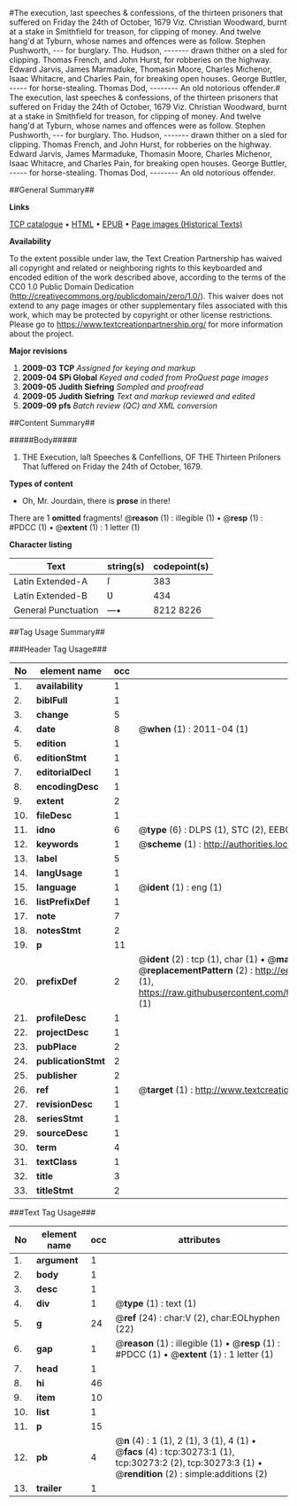 #The execution, last speeches & confessions, of the thirteen prisoners that suffered on Friday the 24th of October, 1679 Viz. Christian Woodward, burnt at a stake in Smithfield for treason, for clipping of money. And twelve hang'd at Tyburn, whose names and offences were as follow. Stephen Pushworth, --- for burglary. Tho. Hudson, ------- drawn thither on a sled for clipping. Thomas French, and John Hurst, for robberies on the highway. Edward Jarvis, James Marmaduke, Thomasin Moore, Charles Michenor, Isaac Whitacre, and Charles Pain, for breaking open houses. George Buttler, ----- for horse-stealing. Thomas Dod, -------- An old notorious offender.#
The execution, last speeches & confessions, of the thirteen prisoners that suffered on Friday the 24th of October, 1679 Viz. Christian Woodward, burnt at a stake in Smithfield for treason, for clipping of money. And twelve hang'd at Tyburn, whose names and offences were as follow. Stephen Pushworth, --- for burglary. Tho. Hudson, ------- drawn thither on a sled for clipping. Thomas French, and John Hurst, for robberies on the highway. Edward Jarvis, James Marmaduke, Thomasin Moore, Charles Michenor, Isaac Whitacre, and Charles Pain, for breaking open houses. George Buttler, ----- for horse-stealing. Thomas Dod, -------- An old notorious offender.

##General Summary##

**Links**

[TCP catalogue](http://www.ota.ox.ac.uk/tcp/)  • 
[HTML](http://tei.it.ox.ac.uk/tcp/Texts-HTML/free/A39/A39040.html)  • 
[EPUB](http://tei.it.ox.ac.uk/tcp/Texts-EPUB/free/A39/A39040.epub) • 
[Page images (Historical Texts)](https://historicaltexts.jisc.ac.uk/eebo-99825882e)

**Availability**

To the extent possible under law, the Text Creation Partnership has waived all copyright and related or neighboring rights to this keyboarded and encoded edition of the work described above, according to the terms of the CC0 1.0 Public Domain Dedication (http://creativecommons.org/publicdomain/zero/1.0/). This waiver does not extend to any page images or other supplementary files associated with this work, which may be protected by copyright or other license restrictions. Please go to https://www.textcreationpartnership.org/ for more information about the project.

**Major revisions**

1. __2009-03__ __TCP__ *Assigned for keying and markup*
1. __2009-04__ __SPi Global__ *Keyed and coded from ProQuest page images*
1. __2009-05__ __Judith Siefring__ *Sampled and proofread*
1. __2009-05__ __Judith Siefring__ *Text and markup reviewed and edited*
1. __2009-09__ __pfs__ *Batch review (QC) and XML conversion*

##Content Summary##

#####Body#####

1. THE Execution, laſt Speeches & Confeſſions, OF THE Thirteen Priſoners That ſuffered on Friday the 24th of October, 1679.

**Types of content**

  * Oh, Mr. Jourdain, there is **prose** in there!

There are 1 **omitted** fragments! 
 @__reason__ (1) : illegible (1)  •  @__resp__ (1) : #PDCC (1)  •  @__extent__ (1) : 1 letter (1)

**Character listing**


|Text|string(s)|codepoint(s)|
|---|---|---|
|Latin Extended-A|ſ|383|
|Latin Extended-B|Ʋ|434|
|General Punctuation|—•|8212 8226|

##Tag Usage Summary##

###Header Tag Usage###

|No|element name|occ|attributes|
|---|---|---|---|
|1.|__availability__|1||
|2.|__biblFull__|1||
|3.|__change__|5||
|4.|__date__|8| @__when__ (1) : 2011-04 (1)|
|5.|__edition__|1||
|6.|__editionStmt__|1||
|7.|__editorialDecl__|1||
|8.|__encodingDesc__|1||
|9.|__extent__|2||
|10.|__fileDesc__|1||
|11.|__idno__|6| @__type__ (6) : DLPS (1), STC (2), EEBO-CITATION (1), PROQUEST (1), VID (1)|
|12.|__keywords__|1| @__scheme__ (1) : http://authorities.loc.gov/ (1)|
|13.|__label__|5||
|14.|__langUsage__|1||
|15.|__language__|1| @__ident__ (1) : eng (1)|
|16.|__listPrefixDef__|1||
|17.|__note__|7||
|18.|__notesStmt__|2||
|19.|__p__|11||
|20.|__prefixDef__|2| @__ident__ (2) : tcp (1), char (1)  •  @__matchPattern__ (2) : ([0-9\-]+):([0-9IVX]+) (1), (.+) (1)  •  @__replacementPattern__ (2) : http://eebo.chadwyck.com/downloadtiff?vid=$1&page=$2 (1), https://raw.githubusercontent.com/textcreationpartnership/Texts/master/tcpchars.xml#$1 (1)|
|21.|__profileDesc__|1||
|22.|__projectDesc__|1||
|23.|__pubPlace__|2||
|24.|__publicationStmt__|2||
|25.|__publisher__|2||
|26.|__ref__|1| @__target__ (1) : http://www.textcreationpartnership.org/docs/. (1)|
|27.|__revisionDesc__|1||
|28.|__seriesStmt__|1||
|29.|__sourceDesc__|1||
|30.|__term__|4||
|31.|__textClass__|1||
|32.|__title__|3||
|33.|__titleStmt__|2||


###Text Tag Usage###

|No|element name|occ|attributes|
|---|---|---|---|
|1.|__argument__|1||
|2.|__body__|1||
|3.|__desc__|1||
|4.|__div__|1| @__type__ (1) : text (1)|
|5.|__g__|24| @__ref__ (24) : char:V (2), char:EOLhyphen (22)|
|6.|__gap__|1| @__reason__ (1) : illegible (1)  •  @__resp__ (1) : #PDCC (1)  •  @__extent__ (1) : 1 letter (1)|
|7.|__head__|1||
|8.|__hi__|46||
|9.|__item__|10||
|10.|__list__|1||
|11.|__p__|15||
|12.|__pb__|4| @__n__ (4) : 1 (1), 2 (1), 3 (1), 4 (1)  •  @__facs__ (4) : tcp:30273:1 (1), tcp:30273:2 (2), tcp:30273:3 (1)  •  @__rendition__ (2) : simple:additions (2)|
|13.|__trailer__|1||
